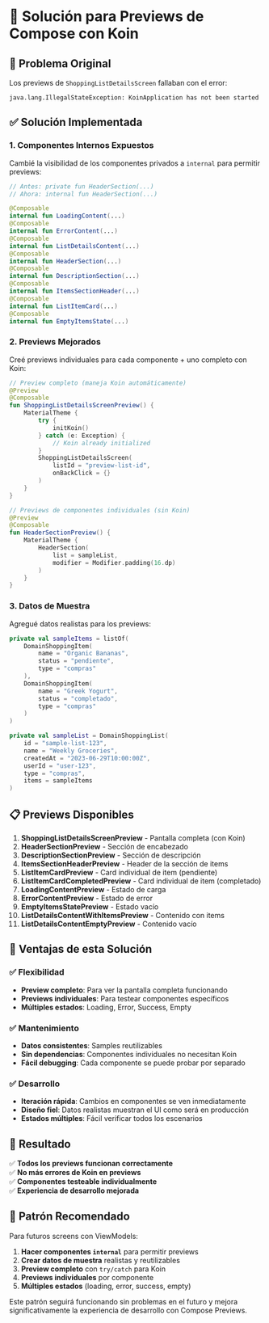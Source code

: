 # 🎨 Solución para Previews de Compose con Koin

## 🚨 **Problema Original**
Los previews de `ShoppingListDetailsScreen` fallaban con el error:
```
java.lang.IllegalStateException: KoinApplication has not been started
```

## ✅ **Solución Implementada**

### **1. Componentes Internos Expuestos**
Cambié la visibilidad de los componentes privados a `internal` para permitir previews:

```kotlin
// Antes: private fun HeaderSection(...)
// Ahora: internal fun HeaderSection(...)

@Composable
internal fun LoadingContent(...)
@Composable 
internal fun ErrorContent(...)
@Composable
internal fun ListDetailsContent(...)
@Composable
internal fun HeaderSection(...)
@Composable
internal fun DescriptionSection(...)
@Composable
internal fun ItemsSectionHeader(...)
@Composable
internal fun ListItemCard(...)
@Composable
internal fun EmptyItemsState(...)
```

### **2. Previews Mejorados**
Creé previews individuales para cada componente + uno completo con Koin:

```kotlin
// Preview completo (maneja Koin automáticamente)
@Preview
@Composable
fun ShoppingListDetailsScreenPreview() {
    MaterialTheme {
        try {
            initKoin()
        } catch (e: Exception) {
            // Koin already initialized
        }
        ShoppingListDetailsScreen(
            listId = "preview-list-id",
            onBackClick = {}
        )
    }
}

// Previews de componentes individuales (sin Koin)
@Preview
@Composable
fun HeaderSectionPreview() {
    MaterialTheme {
        HeaderSection(
            list = sampleList,
            modifier = Modifier.padding(16.dp)
        )
    }
}
```

### **3. Datos de Muestra**
Agregué datos realistas para los previews:

```kotlin
private val sampleItems = listOf(
    DomainShoppingItem(
        name = "Organic Bananas",
        status = "pendiente",
        type = "compras"
    ),
    DomainShoppingItem(
        name = "Greek Yogurt", 
        status = "completado",
        type = "compras"
    )
)

private val sampleList = DomainShoppingList(
    id = "sample-list-123",
    name = "Weekly Groceries",
    createdAt = "2023-06-29T10:00:00Z",
    userId = "user-123",
    type = "compras",
    items = sampleItems
)
```

## 📋 **Previews Disponibles**

1. **ShoppingListDetailsScreenPreview** - Pantalla completa (con Koin)
2. **HeaderSectionPreview** - Sección de encabezado
3. **DescriptionSectionPreview** - Sección de descripción
4. **ItemsSectionHeaderPreview** - Header de la sección de items
5. **ListItemCardPreview** - Card individual de item (pendiente)
6. **ListItemCardCompletedPreview** - Card individual de item (completado)
7. **LoadingContentPreview** - Estado de carga
8. **ErrorContentPreview** - Estado de error
9. **EmptyItemsStatePreview** - Estado vacío
10. **ListDetailsContentWithItemsPreview** - Contenido con items
11. **ListDetailsContentEmptyPreview** - Contenido vacío

## 🎯 **Ventajas de esta Solución**

### **✅ Flexibilidad**
- **Preview completo**: Para ver la pantalla completa funcionando
- **Previews individuales**: Para testear componentes específicos
- **Múltiples estados**: Loading, Error, Success, Empty

### **✅ Mantenimiento**
- **Datos consistentes**: Samples reutilizables
- **Sin dependencias**: Componentes individuales no necesitan Koin
- **Fácil debugging**: Cada componente se puede probar por separado

### **✅ Desarrollo**
- **Iteración rápida**: Cambios en componentes se ven inmediatamente
- **Diseño fiel**: Datos realistas muestran el UI como será en producción
- **Estados múltiples**: Fácil verificar todos los escenarios

## 🚀 **Resultado**

✅ **Todos los previews funcionan correctamente**  
✅ **No más errores de Koin en previews**  
✅ **Componentes testeable individualmente**  
✅ **Experiencia de desarrollo mejorada**  

## 📝 **Patrón Recomendado**

Para futuros screens con ViewModels:

1. **Hacer componentes `internal`** para permitir previews
2. **Crear datos de muestra** realistas y reutilizables 
3. **Preview completo** con `try/catch` para Koin
4. **Previews individuales** por componente
5. **Múltiples estados** (loading, error, success, empty)

Este patrón seguirá funcionando sin problemas en el futuro y mejora significativamente la experiencia de desarrollo con Compose Previews.
